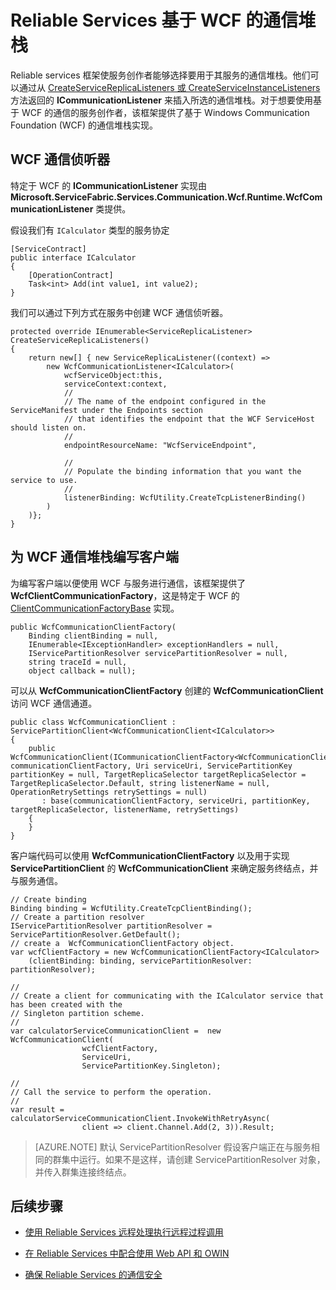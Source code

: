 <properties
    pageTitle="Reliable Services WCF 通信堆栈 | Azure"
    description="Service Fabric 中的内置 WCF 通信堆栈为 Reliable Services 提供客户端到服务的 WCF 通信。"
    services="service-fabric"
    documentationcenter=".net"
    author="BharatNarasimman"
    manager="timlt"
    editor="vturecek" />
<tags
    ms.assetid="75516e1e-ee57-4bc7-95fe-71ec42d452b2"
    ms.service="service-fabric"
    ms.devlang="dotnet"
    ms.topic="article"
    ms.tgt_pltfrm="na"
    ms.workload="required"
    ms.date="01/25/2017"
    wacn.date="03/15/2017"
    ms.author="bharatn" />

# Reliable Services 基于 WCF 的通信堆栈
Reliable services 框架使服务创作者能够选择要用于其服务的通信堆栈。他们可以通过从 [CreateServiceReplicaListeners 或 CreateServiceInstanceListeners](/documentation/articles/service-fabric-reliable-services-communication/) 方法返回的 **ICommunicationListener** 来插入所选的通信堆栈。对于想要使用基于 WCF 的通信的服务创作者，该框架提供了基于 Windows Communication Foundation (WCF) 的通信堆栈实现。

## WCF 通信侦听器
特定于 WCF 的 **ICommunicationListener** 实现由 **Microsoft.ServiceFabric.Services.Communication.Wcf.Runtime.WcfCommunicationListener** 类提供。

假设我们有 `ICalculator` 类型的服务协定


	[ServiceContract]
	public interface ICalculator
	{
	    [OperationContract]
	    Task<int> Add(int value1, int value2);
	}


我们可以通过下列方式在服务中创建 WCF 通信侦听器。



	protected override IEnumerable<ServiceReplicaListener> CreateServiceReplicaListeners()
	{
    	return new[] { new ServiceReplicaListener((context) =>
        	new WcfCommunicationListener<ICalculator>(
            	wcfServiceObject:this,
            	serviceContext:context,
            	//
            	// The name of the endpoint configured in the ServiceManifest under the Endpoints section
            	// that identifies the endpoint that the WCF ServiceHost should listen on.
            	//
            	endpointResourceName: "WcfServiceEndpoint",

            	//
            	// Populate the binding information that you want the service to use.
            	//
            	listenerBinding: WcfUtility.CreateTcpListenerBinding()
        	)
    	)};
	}


## 为 WCF 通信堆栈编写客户端
为编写客户端以便使用 WCF 与服务进行通信，该框架提供了 **WcfClientCommunicationFactory**，这是特定于 WCF 的 [ClientCommunicationFactoryBase](/documentation/articles/service-fabric-reliable-services-communication/) 实现。



	public WcfCommunicationClientFactory(
    	Binding clientBinding = null,
    	IEnumerable<IExceptionHandler> exceptionHandlers = null,
    	IServicePartitionResolver servicePartitionResolver = null,
    	string traceId = null,
    	object callback = null);


可以从 **WcfCommunicationClientFactory** 创建的 **WcfCommunicationClient** 访问 WCF 通信通道。



	public class WcfCommunicationClient : ServicePartitionClient<WcfCommunicationClient<ICalculator>>
   	{
       	public WcfCommunicationClient(ICommunicationClientFactory<WcfCommunicationClient<ICalculator>> communicationClientFactory, Uri serviceUri, ServicePartitionKey partitionKey = null, TargetReplicaSelector targetReplicaSelector = TargetReplicaSelector.Default, string listenerName = null, OperationRetrySettings retrySettings = null)
           : base(communicationClientFactory, serviceUri, partitionKey, targetReplicaSelector, listenerName, retrySettings)
       	{
       	}
   	}



客户端代码可以使用 **WcfCommunicationClientFactory** 以及用于实现 **ServicePartitionClient** 的 **WcfCommunicationClient** 来确定服务终结点，并与服务通信。


	// Create binding
	Binding binding = WcfUtility.CreateTcpClientBinding();
	// Create a partition resolver
	IServicePartitionResolver partitionResolver = ServicePartitionResolver.GetDefault();
	// create a  WcfCommunicationClientFactory object.
	var wcfClientFactory = new WcfCommunicationClientFactory<ICalculator>
	    (clientBinding: binding, servicePartitionResolver: partitionResolver);
	
	//
	// Create a client for communicating with the ICalculator service that has been created with the
	// Singleton partition scheme.
	//
	var calculatorServiceCommunicationClient =  new WcfCommunicationClient(
	                wcfClientFactory,
	                ServiceUri,
	                ServicePartitionKey.Singleton);
	
	//
	// Call the service to perform the operation.
	//
	var result = calculatorServiceCommunicationClient.InvokeWithRetryAsync(
	                client => client.Channel.Add(2, 3)).Result;
	

>[AZURE.NOTE] 默认 ServicePartitionResolver 假设客户端正在与服务相同的群集中运行。如果不是这样，请创建 ServicePartitionResolver 对象，并传入群集连接终结点。

## 后续步骤
* [使用 Reliable Services 远程处理执行远程过程调用](/documentation/articles/service-fabric-reliable-services-communication-remoting/)

* [在 Reliable Services 中配合使用 Web API 和 OWIN](/documentation/articles/service-fabric-reliable-services-communication-webapi/)

* [确保 Reliable Services 的通信安全](/documentation/articles/service-fabric-reliable-services-secure-communication/)

<!---HONumber=Mooncake_0227_2017-->